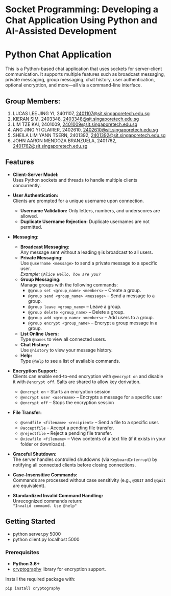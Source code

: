 # Socket Programming: Developing a Chat Application Using Python and AI-Assisted Development

# Python Chat Application

This is a Python-based chat application that uses sockets for server-client communication. It supports multiple features such as broadcast messaging, private messaging, group messaging, chat history, user authentication, optional encryption, and more—all via a command-line interface.

## Group Members:
1. LUCAS LEE JING YI, 2401107, 2401107@sit.singaporetech.edu.sg
2. KIERAN SIM, 2403348, 2403348@sit.singaporetech.edu.sg
3. LIM TZE KAI, 2401009, 2401009@sit.singaporetech.edu.sg
4. ANG JING YI CLAIRER, 2402610, 2402610@sit.singaporetech.edu.sg
5. SHEILA LIM YANN TSERN, 2401392, 2401392@sit.singaporetech.edu.sg
6. JOHN AARON MENDOZA BRANZUELA, 2401762, 2401762@sit.singaporetech.edu.sg

## Features

- **Client-Server Model:**  
  Uses Python sockets and threads to handle multiple clients concurrently.

- **User Authentication:**  
  Clients are prompted for a unique username upon connection.  
  - **Username Validation:** Only letters, numbers, and underscores are allowed.  
  - **Duplicate Username Rejection:** Duplicate usernames are not permitted.

- **Messaging:**  
  - **Broadcast Messaging:**  
    Any message sent without a leading `@` is broadcast to all users.  
  - **Private Messaging:**  
    Use `@username <message>` to send a private message to a specific user.  
    *Example: `@Alice Hello, how are you?`*  
  - **Group Messaging:**  
    Manage groups with the following commands:
    - `@group set <group_name> <members>` – Create a group.
    - `@group send <group_name> <message>` – Send a message to a group.
    - `@group leave <group_name>` – Leave a group.
    - `@group delete <group_name>` – Delete a group.
    - `@group add <group_name> <members>` – Add users to a group.
    - `@group encrypt <group_name>` – Encrypt a group message in a group.
  - **List Online Users:**  
    Type `@names` to view all connected users.
  - **Chat History:**  
    Use `@history` to view your message history.
  - **Help:**  
    Type `@help` to see a list of available commands.

- **Encryption Support:**  
  Clients can enable end-to-end encryption with `@encrypt on` and disable it with `@encrypt off`. Salts are shared to allow key derivation.  
  - `@encrypt on` – Starts an encryption session  
  - `@encrypt user <username>` – Encrypts a message for a specific user  
  - `@encrypt off` – Stops the encryption session

- **File Transfer:**  
  - `@sendfile <filename> <recipient>` – Send a file to a specific user.  
  - `@acceptfile` – Accept a pending file transfer.  
  - `@rejectfile` – Reject a pending file transfer.  
  - `@viewfile <filename>` – View contents of a text file (if it exists in your folder or downloads).  

- **Graceful Shutdown:**  
  The server handles controlled shutdowns (via `KeyboardInterrupt`) by notifying all connected clients before closing connections.

- **Case-Insensitive Commands:**  
  Commands are processed without case sensitivity (e.g., `@QUIT` and `@quit` are equivalent).

- **Standardized Invalid Command Handling:**  
  Unrecognized commands return:  
  `"Invalid command. Use @help"`

## Getting Started
  - python server.py 5000
  - python client.py localhost 5000

### Prerequisites

- **Python 3.6+**
- [cryptography](https://cryptography.io/) library for encryption support.

Install the required package with:

```bash
pip install cryptography
